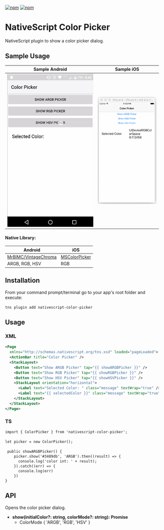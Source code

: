 [![npm](https://img.shields.io/npm/v/nativescript-color-picker.svg)](https://www.npmjs.com/package/nativescript-color-picker)
[![npm](https://img.shields.io/npm/dt/nativescript-color-picker.svg?label=npm%20downloads)](https://www.npmjs.com/package/nativescript-color-picker)

# NativeScript Color Picker
NativeScript plugin to show a color picker dialog.

## Sample Usage

Sample Android | Sample iOS
------------| ------------
![Sample](./screens/cpicker.gif) | ![Sample iOS](./screens/mscolorpicker.gif)

#### Native Library:
Android | iOS
---------- | ----------
[MrBIMC/VintageChroma](https://github.com/MrBIMC/VintageChroma) | [MSColorPicker](https://github.com/sgl0v/MSColorPicker)
ARGB, RGB, HSV| RGB


## Installation
From your command prompt/terminal go to your app's root folder and execute:

`tns plugin add nativescript-color-picker`

## Usage

### XML
```XML
<Page
  xmlns="http://schemas.nativescript.org/tns.xsd" loaded="pageLoaded">
  <ActionBar title="Color Picker" />
  <StackLayout>
    <Button text="Show ARGB Picker" tap="{{ showARGBPicker }}" />
    <Button text="Show RGB Picker" tap="{{ showRGBPicker }}" />
    <Button text="Show HSV Picker" tap="{{ showHSVPicker }}" />
    <StackLayout orientation="horizontal">
      <Label text="Selected Color: " class="message" textWrap="true" />
      <Label text="{{ selectedColor }}" class="message" textWrap="true"/>
    </StackLayout>
  </StackLayout>
</Page>
```

### TS
```TS
import { ColorPicker } from 'nativescript-color-picker';

let picker = new ColorPicker();

 public showARGBPicker() {
    picker.show('#3489db', 'ARGB').then((result) => {
      console.log('color int: ' + result);
    }).catch((err) => {
      console.log(err)
    })
}

```

## API

 Opens the color picker dialog.
- **show(initialColor?: string, colorMode?: string): Promise<number>**
    - ColorMode { 'ARGB', 'RGB', 'HSV' }
